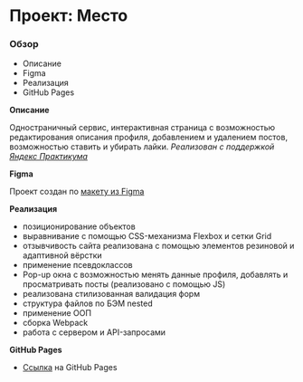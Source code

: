 # Проект: Место
### Обзор
* Описание
* Figma
* Реализация
* GitHub Pages

**Описание**

Одностраничный сервис, интерактивная страница с возможностью редактирования описания профиля, добавлением и удалением постов, возможностью ставить и убирать лайки.
_Реализован с поддержкой [Яндекс Практикума](https://practicum.yandex.ru/ "Войти в IT")_

**Figma**

Проект создан по [макету из Figma](https://www.figma.com/file/2cn9N9jSkmxD84oJik7xL7/JavaScript.-Sprint-4?node-id=0%3A1)

**Реализация**
* позиционирование объектов
* выравнивание с помощью CSS-механизма Flexbox и сетки Grid
* отзывчивость сайта реализована с помощью элементов резиновой и адаптивной вёрстки
* применение псевдоклассов
* Pop-up окна с возможностью менять данные профиля, добавлять и просматривать посты (реализовано с помощью JS)
* реализована стилизованная валидация форм
* структура файлов по БЭМ nested
* применение ООП
* сборка Webpack
* работа с сервером и API-запросами

**GitHub Pages**
* [Ссылка](https://mori-verum.github.io/mesto/) на GitHub Pages
